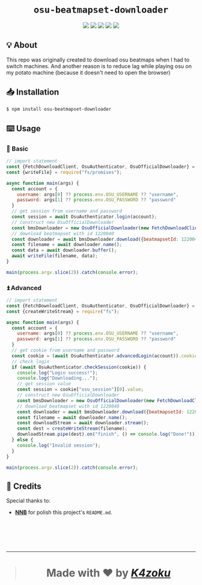 <h1 align="center"><code>osu-beatmapset-downloader</code></h1>
<p align="center">
  <img src="https://img.shields.io/npms-io/quality-score/osu-beatmapset-downloader?style=for-the-badge">
  <img src="https://img.shields.io/npms-io/maintenance-score/osu-beatmapset-downloader?style=for-the-badge">
  <img src="https://img.shields.io/npm/l/osu-beatmapset-downloader?style=for-the-badge">
  <img src="https://img.shields.io/npm/v/osu-beatmapset-downloader?style=for-the-badge">
  <img src="https://img.shields.io/npm/dt/osu-beatmapset-downloader?style=for-the-badge">
</p>

## 💡 About
This repo was originally created to download osu beatmaps when I had to switch machines. And another reason is to reduce lag while playing osu on my potato machine (because it doesn't need to open the browser)

## 📥 Installation

```sh
$ npm install osu-beatmapset-downloader
```

## ⌨️ Usage

### 🔰 Basic

```js
// import statement
const {FetchDownloadClient, OsuAuthenticator, OsuOfficialDownloader} = require("osu-beatmapset-downloader");
const {writeFile} = require("fs/promises");

async function main(args) {
  const account = {
    username: args[0] ?? process.env.OSU_USERNAME ?? "username",
    password: args[1] ?? process.env.OSU_PASSWORD ?? "password"
  }
  // get session from username and password
  const session = await OsuAuthenticator.login(account);
  // construct new OsuOfficialDownloader
  const bmsDownloader = new OsuOfficialDownloader(new FetchDownloadClient(), session);
  // download beatmapset with id 1220040
  const downloader = await bmsDownloader.download({beatmapsetId: 1220040, noVideo: true});
  const filename = await downloader.name();
  const data = await downloader.buffer();
  await writeFile(filename, data);
}

main(process.argv.slice(2)).catch(console.error);
```

### ⏫ Advanced

```js
// import statement
const {FetchDownloadClient, OsuAuthenticator, OsuOfficialDownloader} = require("osu-beatmapset-downloader");
const {createWriteStream} = require("fs");

async function main(args) {
  const account = {
    username: args[0] ?? process.env.OSU_USERNAME ?? "username",
    password: args[1] ?? process.env.OSU_PASSWORD ?? "password"
  }
  // get cookie from username and password
  const cookie = (await OsuAuthenticator.advancedLogin(account)).cookie;
  // check login
  if (await OsuAuthenticator.checkSession(cookie)) {
    console.log("Login success!");
    console.log("Downloading...");
    // get session value
    const session = cookie["osu_session"][0].value;
    // construct new OsuOfficialDownloader
    const bmsDownloader = new OsuOfficialDownloader(new FetchDownloadClient(), session);
    // download beatmapset with id 1220040
    const downloader = await bmsDownloader.download({beatmapsetId: 1220040, noVideo: true});
    const filename = await downloader.name();
    const downloadStream = await downloader.stream();
    const dest = createWriteStream(filename);
    downloadStream.pipe(dest).on("finish", () => console.log("Done!"));
  } else {
    console.log("Invalid session");
  }
}

main(process.argv.slice(2)).catch(console.error);
```

## 💌 Credits
Special thanks to:
- [**NNB**](https://github.com/NNBnh) for polish this project's `README.md`.

<br><br><br><br>

---

> <h1 align="center">Made with ❤️ by <a href="https://github.com/K4zoku"><i>K4zoku</i></a></h1>
